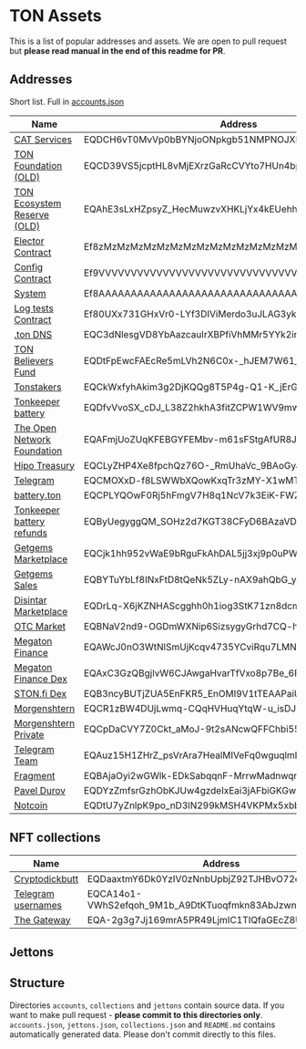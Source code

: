# TON Assets

This is a list of popular addresses and assets. We are open to pull request but **please read manual in the end of this readme for PR**.

## Addresses

Short list. Full in [accounts.json](accounts.json)

| Name                                                                                                                    | Address                                           |
| ----------------------------------------------------------------------------------------------------------------------- | ------------------------------------------------- |
| [CAT Services](https://tonviewer.com/0:c21fabd3d0cbd5a746c160d8e838da6481be7534c3cd3895c54161b9e17a0802)                | EQDCH6vT0MvVp0bBYNjoONpkgb51NMPNOJXFQWG54XoIAs5Y  |
| [TON Foundation (OLD)](https://tonviewer.com/0:83dfd552e63729b472fcbcc8c45ebcc6691702558b68ec7527e1ba403a0f31a8)        | EQCD39VS5jcptHL8vMjEXrzGaRcCVYto7HUn4bpAOg8xqB2N  |
| [TON Ecosystem Reserve (OLD)](https://tonviewer.com/0:21137b0bc47669b3267f1de70cbb0cef5c728b8d8c7890451e8613b2d8998270) | EQAhE3sLxHZpsyZ_HecMuwzvXHKLjYx4kEUehhOy2JmCcHCT  |
| [Elector Contract](https://tonviewer.com/-1:3333333333333333333333333333333333333333333333333333333333333333)           | Ef8zMzMzMzMzMzMzMzMzMzMzMzMzMzMzMzMzMzMzMzMzM0vF  |
| [Config Contract](https://tonviewer.com/-1:5555555555555555555555555555555555555555555555555555555555555555)            | Ef9VVVVVVVVVVVVVVVVVVVVVVVVVVVVVVVVVVVVVVVVVVbxn  |
| [System](https://tonviewer.com/-1:0000000000000000000000000000000000000000000000000000000000000000)                     | Ef8AAAAAAAAAAAAAAAAAAAAAAAAAAAAAAAAAAAAAAAAAADAU  |
| [Log tests Contract](https://tonviewer.com/-1:34517c7bdf5187c55af4f8b61fdc321588c7ab768dee24b006df29106458d7cf)         | Ef80UXx731GHxVr0-LYf3DIViMerdo3uJLAG3ykQZFjXz2kW  |
| [.ton DNS](https://tonviewer.com/0:b774d95eb20543f186c06b371ab88ad704f7e256130caf96189368a7d0cb6ccf)                    | EQC3dNlesgVD8YbAazcauIrXBPfiVhMMr5YYk2in0Mtsz0Bz  |
| [TON Believers Fund](https://tonviewer.com/0:ed1691307050047117b998b561d8de82d31fbf84910ced6eb5fc92e7485ef8a7)          | EQDtFpEwcFAEcRe5mLVh2N6C0x-\_hJEM7W61_JLnSF74p4q2 |
| [Tonstakers](https://tonviewer.com/0:a45b17f28409229b78360e3290420f13e4fe20f90d7e2bf8c4ac6703259e22fa)                  | EQCkWxfyhAkim3g2DjKQQg8T5P4g-Q1-K_jErGcDJZ4i-vqR  |
| [Tonkeeper battery](https://tonviewer.com/0:dfbd5be8497fdc0c9fcbdfc676864840ddf8ad6423d6d5657d9b0e8270d6c8ac)           | EQDfvVvoSX_cDJ_L38Z2hkhA3fitZCPW1WV9mw6CcNbIrH-Q  |
| [The Open Network Foundation](https://tonviewer.com/0:059a3528654a8a14404660510c6effa6eb5b054ad8007d447c27a8490f0514d3) | EQAFmjUoZUqKFEBGYFEMbv-m61sFStgAfUR8J6hJDwUU09iT  |
| [Hipo Treasury](https://tonviewer.com/0:8bc991cfe177bc7e9721433efa3befd199485a55cffd040a06c89af026b71bcf)               | EQCLyZHP4Xe8fpchQz76O-\_RmUhaVc_9BAoGyJrwJrcbz2eZ |
| [Telegram](https://tonviewer.com/0:8c397c43f9ff0b49659b5d0a302b1a93af7ccc63e5f5c0c4f25a9dc1f8b47ab3)                    | EQCMOXxD-f8LSWWbXQowKxqTr3zMY-X1wMTyWp3B-LR6s3Va  |
| [battery.ton](https://tonviewer.com/0:8f2d840ec05d118f98459a057b1fcab535c57b9371222be15667fee932ceaf53)                 | EQCPLYQOwF0Rj5hFmgV7H8q1NcV7k3EiK-FWZ_7pMs6vU2N2  |
| [Tonkeeper battery refunds](https://tonviewer.com/0:7251e83282040cfd2387cf677b2864f7f021720fa040cda543a9194119442cea)   | EQByUegyggQM_SOHz2d7KGT38CFyD6BAzaVDqRlBGUQs6lck  |
| [Getgems Marketplace](https://tonviewer.com/0:a3935861f79daf59a13d6d182e1640210c02f98e3df18fda74b8f5ab141abf18)         | EQCjk1hh952vWaE9bRguFkAhDAL5jj3xj9p0uPWrFBq_GEMS  |
| [Getgems Sales](https://tonviewer.com/0:584ee61b2dff0837116d0fcb5078d93964bcbe9c05fd6a141b1bfca5d6a43e18)               | EQBYTuYbLf8INxFtD8tQeNk5ZLy-nAX9ahQbG_yl1qQ-GEMS  |
| [Disintar Marketplace](https://tonviewer.com/0:eb2eaf97ea32993470127208218748758a88374ad2bbd739fc75c9ab3a3f233d)        | EQDrLq-X6jKZNHAScgghh0h1iog3StK71zn8dcmrOj8jPWRA  |
| [OTC Market](https://tonviewer.com/0:4d695da777df8e1839965cd8a9e928b3b328321ab85dec243e86427ac66edbe8)                  | EQBNaV2nd9-OGDmWXNip6SizsygyGrhd7CQ-hkJ6xm7b6NhC  |
| [Megaton Finance](https://tonviewer.com/0:16709d273b75ad3654a652329caafe3bdf9602be246abbb2cc349a0f5ec74754)             | EQAWcJ0nO3WtNlSmUjKcqv4735YCviRqu7LMNJoPXsdHVLC9  |
| [Megaton Finance Dex](https://tonviewer.com/0:310b71b340182396f5ba08903081a1ef6ab4df571a3ca7b05effa44c4a3b0f92)         | EQAxC3GzQBgjlvW6CJAwgaHvarTfVxo8p7Be_6RMSjsPki6s  |
| [STON.fi Dex](https://tonviewer.com/0:779dcc815138d9500e449c5291e7f12738c23d575b5310000f6a253bd607384e)                 | EQB3ncyBUTjZUA5EnFKR5_EnOMI9V1tTEAAPaiU71gc4TiUt  |
| [Morgenshtern](https://tonviewer.com/0:91d73056e035232f09aaf8242a1d51eea98b6a5bebbf8ac0c9e521d02a1a4bdb)                | EQCR1zBW4DUjLwmq-CQqHVHuqYtqW-u_isDJ5SHQKhpL2wQV  |
| [Morgenshtern Private](https://tonviewer.com/0:a90da09563b6740a4b7f68ca09fbdb76b0035cc101450a16e2e79b985ebbb38a)        | EQCpDaCVY7Z0Ckt_aMoJ-9t2sANcwQFFChbi55uYXruzilrn  |
| [Telegram Team](https://tonviewer.com/0:2ecf5e47d591eb67fa6c56b02b6bb1de6a530855e16ad3082eaa59859e8d5fdc)               | EQAuz15H1ZHrZ_psVrAra7HealMIVeFq0wguqlmFno1f3EJj  |
| [Fragment](https://tonviewer.com/0:408da3b28b6c065a593e10391269baaa9c5f8caebc0c69d9f0aabbab2a99256b)                    | EQBAjaOyi2wGWlk-EDkSabqqnF-MrrwMadnwqrurKpkla9nE  |
| [Pavel Durov](https://tonviewer.com/0:d8cd999fb2b1b384e6ca254c3883375e23111a8b78c015b886286c31bf11e29d)                 | EQDYzZmfsrGzhObKJUw4gzdeIxEai3jAFbiGKGwxvxHinaPP  |
| [Notcoin](https://tonviewer.com/0:ed53bc999e5a4af69a3f9c3de5376f7d90c487e1528f331e716dbe85903d5112)                     | EQDtU7yZnlpK9po_nD3lN299kMSH4VKPMx5xbb6FkD1REsF3  |

## NFT collections

| Name                                                                                                           | Address                                          |
| -------------------------------------------------------------------------------------------------------------- | ------------------------------------------------ |
| [Cryptodickbutt](https://tonviewer.com/0:da6b1b6663a0e4d18cc8574ccd9db5296e367dd9324706f3bbd9eb1cd2caf0bf)     | EQDaaxtmY6Dk0YzIV0zNnbUpbjZ92TJHBvO72esc0srwv8K2 |
| [Telegram usernames](https://tonviewer.com/0:80d78a35f955a14b679faa887ff4cd5bfc0f43b4a4eea2a7e6927f3701b273c2) | EQCA14o1-VWhS2efqoh_9M1b_A9DtKTuoqfmkn83AbJzwnPi |
| [The Gateway](https://tonviewer.com/0:3eda0de0ec98f5ebd9ab0393d1e3d2e39880b54c841f68611c67c5270d961fb2)        | EQA-2g3g7Jj169mrA5PR49LjmIC1TIQfaGEcZ8UnDZYfsrno |

## Jettons



## Structure

Directories `accounts`, `collections` and `jettons` contain source data. If you want to make pull request - **please commit to this directories only**.
`accounts.json`, `jettons.json`, `collections.json` and `README.md` contains automatically generated data. Please don't commit directly to this files.
